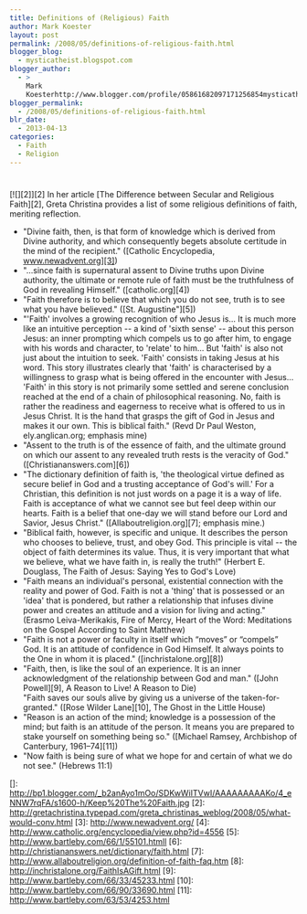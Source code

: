 ```yaml
---
title: Definitions of (Religious) Faith
author: Mark Koester
layout: post
permalink: /2008/05/definitions-of-religious-faith.html
blogger_blog:
  - mysticatheist.blogspot.com
blogger_author:
  - >
    Mark
    Koesterhttp://www.blogger.com/profile/05861682097171256854mysticatheist@gmail.com
blogger_permalink:
  - /2008/05/definitions-of-religious-faith.html
blr_date:
  - 2013-04-13
categories:
  - Faith
  - Religion
---
```

# 

[![][2]][2] 
In her article [The Difference between Secular and Religious Faith][2], Greta Christina provides a list of some religious definitions of faith, meriting reflection.

*   "Divine faith, then, is that form of knowledge which is derived from Divine authority, and which consequently begets absolute certitude in the mind of the recipient." ([Catholic Encyclopedia, www.newadvent.org][3])
*   "...since faith is supernatural assent to Divine truths upon Divine authority, the ultimate or remote rule of faith must be the truthfulness of God in revealing Himself." ([catholic.org][4])
*   "Faith therefore is to believe that which you do not see, truth is to see what you have believed." ([St. Augustine"][5])
*   "'Faith' involves a growing recognition of who Jesus is... It is much more like an intuitive perception -- a kind of 'sixth sense' -- about this person Jesus: an inner prompting which compels us to go after him, to engage with his words and character, to 'relate' to him... But 'faith' is also not just about the intuition to seek. 'Faith' consists in taking Jesus at his word. This story illustrates clearly that 'faith' is characterised by a willingness to grasp what is being offered in the encounter with Jesus... 'Faith' in this story is not primarily some settled and serene conclusion reached at the end of a chain of philosophical reasoning. No, faith is rather the readiness and eagerness to receive what is offered to us in Jesus Christ. It is the hand that grasps the gift of God in Jesus and makes it our own. This is biblical faith." (Revd Dr Paul Weston, ely.anglican.org; emphasis mine)
*   "Assent to the truth is of the essence of faith, and the ultimate ground on which our assent to any revealed truth rests is the veracity of God." ([Christiananswers.com][6])
*   "The dictionary definition of faith is, 'the theological virtue defined as secure belief in God and a trusting acceptance of God's will.' For a Christian, this definition is not just words on a page it is a way of life. Faith is acceptance of what we cannot see but feel deep within our hearts. Faith is a belief that one-day we will stand before our Lord and Savior, Jesus Christ." ([Allaboutreligion.org][7]; emphasis mine.)
*   "Biblical faith, however, is specific and unique. It describes the person who chooses to believe, trust, and obey God. This principle is vital -- the object of faith determines its value. Thus, it is very important that what we believe, what we have faith in, is really the truth!" (Herbert E. Douglass, The Faith of Jesus: Saying Yes to God's Love)
*   "Faith means an individual's personal, existential connection with the reality and power of God. Faith is not a 'thing' that is possessed or an 'idea' that is pondered, but rather a relationship that infuses divine power and creates an attitude and a vision for living and acting." (Erasmo Leiva-Merikakis, Fire of Mercy, Heart of the Word: Meditations on the Gospel According to Saint Matthew)
*   "Faith is not a power or faculty in itself which “moves” or “compels” God. It is an attitude of confidence in God Himself. It always points to the One in whom it is placed." ([inchristalone.org][8])
*   "Faith, then, is like the soul of an experience. It is an inner acknowledgment of the relationship between God and man." ([John Powell][9], A Reason to Live! A Reason to Die)  
    "Faith saves our souls alive by giving us a universe of the taken-for-granted." ([Rose Wilder Lane][10], The Ghost in the Little House)
*   "Reason is an action of the mind; knowledge is a possession of the mind; but faith is an attitude of the person. It means you are prepared to stake yourself on something being so." ([Michael Ramsey, Archbishop of Canterbury, 1961–74][11])
*   "Now faith is being sure of what we hope for and certain of what we do not see." (Hebrews 11:1)

 []: http://bp1.blogger.com/_b2anAyo1mOo/SDKwWiITVwI/AAAAAAAAAKo/4_eNNW7rqFA/s1600-h/Keep%20The%20Faith.jpg
 [2]: http://gretachristina.typepad.com/greta_christinas_weblog/2008/05/what-would-conv.html
 [3]: http://www.newadvent.org/
 [4]: http://www.catholic.org/encyclopedia/view.php?id=4556
 [5]: http://www.bartleby.com/66/1/55101.htmll
 [6]: http://christiananswers.net/dictionary/faith.html
 [7]: http://www.allaboutreligion.org/definition-of-faith-faq.htm
 [8]: http://inchristalone.org/FaithIsAGift.html
 [9]: http://www.bartleby.com/66/33/45233.html
 [10]: http://www.bartleby.com/66/90/33690.html
 [11]: http://www.bartleby.com/63/53/4253.html